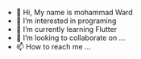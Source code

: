 - 👋 Hi, My name is mohammad Ward
- 👀 I’m interested in programing 
- 🌱 I’m currently learning Flutter
- 💞️ I’m looking to collaborate on ...
- 📫 How to reach me ...

<!---
md-ward/md-ward is a ✨ special ✨ repository because its `README.md` (this file) appears on your GitHub profile.
You can click the Preview link to take a look at your changes.
--->
